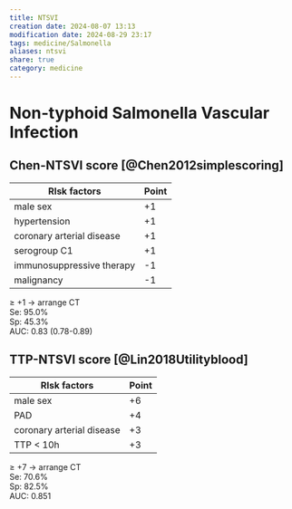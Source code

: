 ```yaml
---
title: NTSVI
creation date: 2024-08-07 13:13
modification date: 2024-08-29 23:17
tags: medicine/Salmonella
aliases: ntsvi
share: true
category: medicine
---
```

# Non-typhoid Salmonella Vascular Infection  
## Chen-NTSVI score [@Chen2012simplescoring]  
  
| RIsk factors              | Point |  
| ------------------------- | ----- |  
| male sex                  | +1    |  
| hypertension              | +1    |  
| coronary arterial disease | +1    |  
| serogroup C1              | +1    |  
| immunosuppressive therapy | -1    |  
| malignancy                | -1    |  
  
 ≥ +1 → arrange CT  
 Se: 95.0%  
 Sp: 45.3%  
 AUC: 0.83 (0.78-0.89)  
  
## TTP-NTSVI score [@Lin2018Utilityblood]  
  
| RIsk factors              | Point |  
| ------------------------- | ----- |  
| male sex                  | +6    |  
| PAD                       | +4    |  
| coronary arterial disease | +3    |  
| TTP < 10h                 | +3    |  
  
 ≥ +7 → arrange CT  
Se: 70.6%  
Sp: 82.5%  
AUC: 0.851  
  
